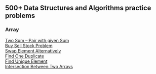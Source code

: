 ## 500+ Data Structures and Algorithms practice problems

### Array

[Two Sum – Pair with given Sum](https://github.com/Er-Ayush-DU/DSA_Leetcode_Questions-JAVA/blob/main/Arrays/Two_Sum_Pair.java)
<br>
[Buy Sell Stock Problem](https://github.com/Er-Ayush-DU/DSA_Leetcode_Questions-JAVA/blob/main/Arrays/BUY_Sell_Stock.java)
<br>
[Swap Element Alternatively](https://github.com/Er-Ayush-DU/DSA_Leetcode_Questions-JAVA/blob/main/Arrays/SwapElement.java)
<br>
[Find One Duplicate](https://github.com/Er-Ayush-DU/DSA_Leetcode_Questions-JAVA/blob/main/Arrays/FindOneDuplicate.java)
<br>
[Find Unique Element](https://github.com/Er-Ayush-DU/DSA_Leetcode_Questions-JAVA/blob/main/Arrays/FindUniqueElement.java)
<br>
[Intersection Between Two Arrays](https://github.com/Er-Ayush-DU/DSA_Leetcode_Questions-JAVA/blob/main/Arrays/Intersection_Bw_twoArray.java)
<br>